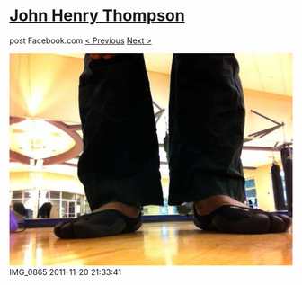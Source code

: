 # [John Henry Thompson](../README.md)
post Facebook.com
[< Previous](2011-12-29-13.md) [Next >](2011-11-05-2.md)

[![](../media/2011-11-20/Capoeira-IMG_0865.jpg)](../README.md)
IMG_0865
2011-11-20 21:33:41